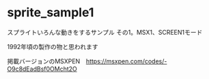 # sprite_sample1
スプライトいろんな動きをするサンプル その1。MSX1、SCREEN1モード

1992年頃の製作の物と思われます

掲載バージョンのMSXPEN　https://msxpen.com/codes/-O9c8dEadBsf0OMcht2O
